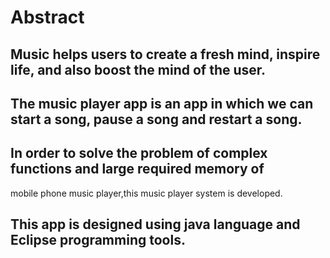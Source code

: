 #  Abstract
## Music helps users to create a fresh mind, inspire life, and also boost the mind of the user.
## The music player app is an app in which we can start a song, pause a song and restart a song.
## In order to solve the problem of complex functions and large required memory of
mobile phone music player,this music player system is developed.
## This app is designed using java language and Eclipse programming tools.
